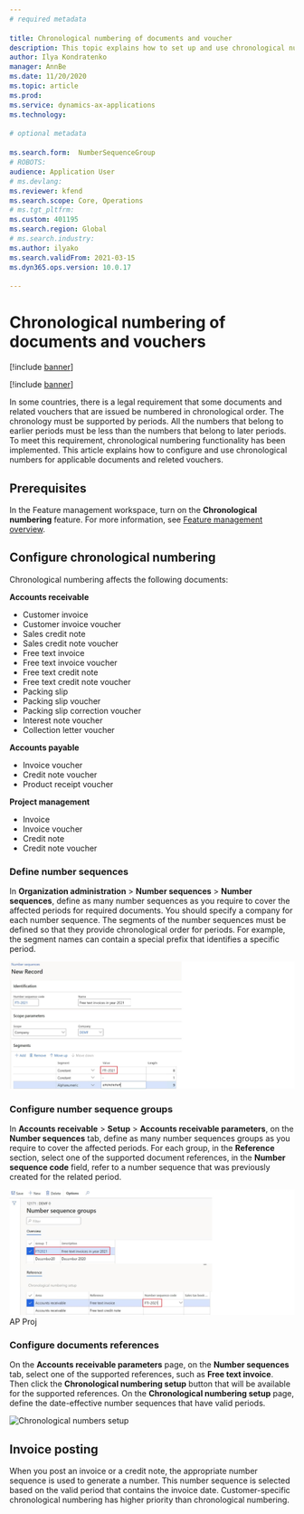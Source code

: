 ```yaml
---
# required metadata

title: Chronological numbering of documents and voucher
description: This topic explains how to set up and use chronological numbers for applicable documents and releted vouchers.  
author: Ilya Kondratenko
manager: AnnBe
ms.date: 11/20/2020
ms.topic: article
ms.prod: 
ms.service: dynamics-ax-applications
ms.technology: 

# optional metadata

ms.search.form:  NumberSequenceGroup
# ROBOTS: 
audience: Application User
# ms.devlang: 
ms.reviewer: kfend
ms.search.scope: Core, Operations
# ms.tgt_pltfrm: 
ms.custom: 401195
ms.search.region: Global
# ms.search.industry: 
ms.author: ilyako
ms.search.validFrom: 2021-03-15
ms.dyn365.ops.version: 10.0.17

---
```


# Chronological numbering of documents and vouchers

[!include [banner](../includes/banner.md)]

[!include [banner](../includes/preview-banner.md)]

In some countries, there is a legal requirement that some documents and related vouchers that are issued be numbered in chronological order. The chronology must be supported by periods. All the numbers that belong to earlier periods must be less than the numbers that belong to later periods. To meet this requirement, chronological numbering functionality has been implemented. 
This article explains how to configure and use chronological numbers for applicable documents and releted vouchers.

## Prerequisites

In the Feature management workspace, turn on the **Chronological numbering** feature. For more information, see [Feature management overview](../../fin-ops-core/fin-ops/get-started/feature-management/feature-management-overview.md).

## Configure chronological numbering

Chronological numbering affects the following documents:

**Accounts receivable**
- Customer invoice
- Customer invoice voucher
- Sales credit note
- Sales credit note voucher
- Free text invoice
- Free text invoice voucher
- Free text credit note
- Free text credit note voucher
- Packing slip
- Packing slip voucher
- Packing slip correction voucher
- Interest note voucher
- Collection letter voucher

**Accounts payable**
- Invoice voucher
- Credit note voucher
- Product receipt voucher

**Project management**
- Invoice
- Invoice voucher
- Credit note
- Credit note voucher 

### Define number sequences
In **Organization administration** > **Number sequences** > **Number sequences**, define as many number sequences as you require to cover the affected periods for required documents. You should specify a company for each number sequence. The segments of the number sequences must be defined so that they provide chronological order for periods. For example, the segment names can contain a special prefix that identifies a specific period.

![Number sequence setup](media/chrono-num-sequence.jpg)

### Configure number sequence groups

In **Accounts receivable** > **Setup** > **Accounts receivable parameters**, on the **Number sequences** tab, define as many number sequences groups as you require to cover the affected periods. For each group, in the **Reference** section, select one of the supported document references, in the **Number sequence code** field, refer to a number sequence that was previously created for the related period.

![Number sequence group setup](media/chrono-num-sequence-group.jpg)
AP Proj

### Configure documents references

On the **Accounts receivable parameters** page, on the **Number sequences** tab, select one of the supported references, such as **Free text invoice**. Then click the **Chronological numbering setup** button that will be available for the supported references. On the **Chronological numbering setup** page, define the date-effective number sequences that have valid periods.

![Chronological numbers setup](media/emea-chronological-numbering.jpg)


## Invoice posting
When you post an invoice or a credit note, the appropriate number sequence is used to generate a number. This number sequence is selected based on the valid period that contains the invoice date. Customer-specific chronological numbering has higher priority than chronological numbering.
